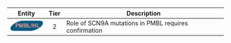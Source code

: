 |Entity|Tier|Description              |
|:----:|:----:|------------------------------|
|![PMBL](images/icons/PMBL_tier2.png) | 2 | Role of SCN9A mutations in PMBL requires confirmation|
